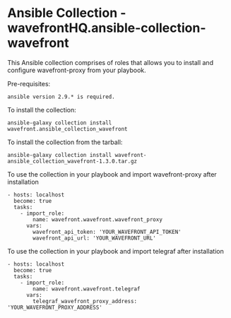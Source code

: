 # Ansible Collection - wavefrontHQ.ansible-collection-wavefront

This Ansible collection comprises of roles that allows you to install and configure wavefront-proxy from your playbook.

Pre-requisites:
```
ansible version 2.9.* is required.
```

To install the collection:

```
ansible-galaxy collection install wavefront.ansible_collection_wavefront
```

To install the collection from the tarball:

```
ansible-galaxy collection install wavefront-ansible_collection_wavefront-1.3.0.tar.gz
```

To use the collection in your playbook and import wavefront-proxy after installation

```
- hosts: localhost
  become: true
  tasks:
    - import_role:
        name: wavefront.wavefront.wavefront_proxy
      vars:
        wavefront_api_token: 'YOUR_WAVEFRONT_API_TOKEN'
        wavefront_api_url: 'YOUR_WAVEFRONT_URL'
```

To use the collection in your playbook and import telegraf after installation

```
- hosts: localhost
  become: true
  tasks:
    - import_role:
        name: wavefront.wavefront.telegraf
      vars:
        telegraf_wavefront_proxy_address: 'YOUR_WAVEFRONT_PROXY_ADDRESS'
```
